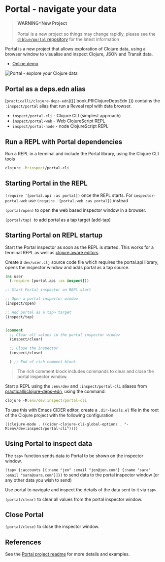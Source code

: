 # Portal - navigate your data

> #### WARNING::New Project
> Portal is a new project so things may change rapidly, please see the [`djblue/portal` repository](https://github.com/djblue/portal) for the latest information

Portal is a new project that allows exploration of Clojure data, using a browser window to visualise and inspect Clojure, JSON and Transit data.

* [Online demo](https://djblue.github.io/portal/)

![Portal - explore your Clojure data](https://raw.githubusercontent.com/djblue/portal/master/resources/screenshot.png)

## Portal as a deps.edn alias
[`practicalli/clojure-deps-edn`]({{ book.P9IClojureDepsEdn }}) contains the `:inspect/portal` alias that run a Reveal repl with data browser.

* `inspect/portal-cli` - Clojure CLI (simplest approach)
* `inspect/portal-web` - Web ClojureScript REPL
* `inspect/portal-node` - node ClojureScript REPL


## Run a REPL with Portal dependencies
Run a REPL in a terminal and include the Portal library, using the Clojure CLI tools

```bash
clojure -M:inspect/portal-cli
```


## Starting Portal in the REPL

`(require '[portal.api :as portal])` once the REPL starts.  For `inspector-portal-web` use `(require '[portal.web :as portal])` instead

`(portal/open)` to open the web based inspector window in a browser.

`(portal/tap) `to add portal as a tap target (add-tap)


## Starting Portal on REPL startup
Start the Portal inspector as soon as the REPL is started.  This works for a terminal REPL as well as [clojure aware editors](/clojure-editors/).

Create a `dev/user.clj` source code file which requires the portal.api library, opens the inspector window and adds portal as  a tap source.


```clojure
(ns user
  (:require [portal.api :as inspect]))

;; Start Portal inspector on REPL start

;; Open a portal inspector window
(inspect/open)

;; Add portal as a tap> target
(inspect/tap)


(comment
  ;; Clear all values in the portal inspector window
  (inspect/clear)

  ;; Close the inspector
  (inspect/close)

  ) ;; End of rich comment block
```

> The rich comment block includes commands to clear and close the portal inspector window.


Start a REPL using the `:env/dev` and `:inspect/portal-cli` aliases from [practicalli/clojure-deps-edn](/clojure-tools/install/community-tools.md), using the command:

```clojure
clojure -M:env/dev:inspect/portal-cli
```

To use this with Emacs CIDER editor, create a `.dir-locals.el` file in the root of the Clojure project with the following configuration

```
((clojure-mode . ((cider-clojure-cli-global-options . "-M:env/dev:inspect/portal-cli"))))
```


## Using Portal to inspect data
The `tap>` function sends data to Portal to be shown on the inspector window.

`(tap> {:accounts [{:name "jen" :email "jen@jen.com"} {:name "sara" :email "sara@sara.com"}]})` to send data to the portal inspector window (or any other data you wish to send)

Use portal to navigate and inspect the details of the data sent to it via `tap>`.

`(portal/clear)` to clear all values from the portal inspector window.


## Close Portal
`(portal/close)` to close the inspector window.


## References
See the [Portal project readme](https://github.com/djblue/portal) for more details and examples.
